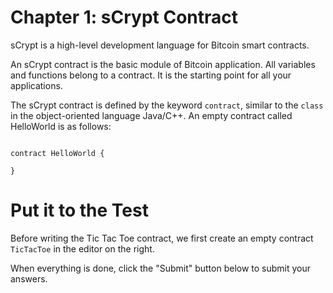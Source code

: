 # Chapter 1: sCrypt Contract

sCrypt is a high-level development language for Bitcoin smart contracts.

An sCrypt contract is the basic module of Bitcoin application. All variables and functions belong to a contract. It is the starting point for all your applications.

The sCrypt contract is defined by the keyword `contract`, similar to the `class` in the object-oriented language Java/C++. An empty contract called HelloWorld is as follows:

```

contract HelloWorld {

}

```

# Put it to the Test

Before writing the Tic Tac Toe contract, we first create an empty contract `TicTacToe` in the editor on the right.

When everything is done, click the "Submit" button below to submit your answers.